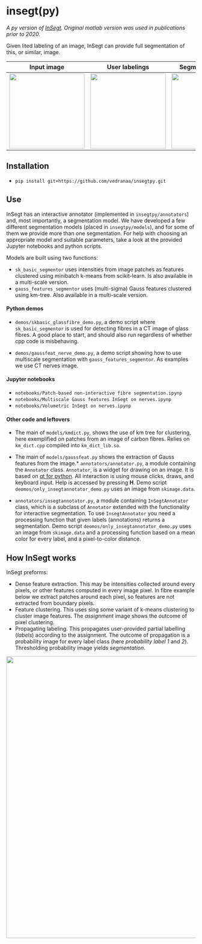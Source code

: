 # insegt(py)

*A py version of [InSegt](https://github.com/vedranaa/InSegt). Original matlab version was used in publications prior to 2020.*

Given lited labeling of an image, InSegt can provide full segmentation of this, or similar, image.

Input image | User labelings | Segmentation result | Screenshot
:---:|:---:|:---:|:---:
<img src="screenshots/glass/gray.png" width = "200">  |  <img src="screenshots/glass/annotations_overlay.png" width = "200"> | <img src="screenshots/glass/segmentations_overlay.png" width = "200"> | <img src="screenshots/glass/screenshot.png" width = "200">


## Installation
* `pip install git+https://github.com/vedranaa/insegtpy.git`


## Use

InSegt has an interactive annotator (implemented in `insegtpy/annotators`) and, most importantly, a segmentation model. We have developed a few different segmentation models (placed in `insegtpy/models`), and for some of them we provide more than one segmentation. For help with choosing an appropriate model and suitable parameters, take a look at the provided Jupyter notebooks and python scripts.

Models are built using two functions:
- `sk_basic_segmentor` uses intensities from image patches as features clustered using minibatch k-means from scikit-learn. Is also available in a multi-scale version.
- `gauss_features_segmentor` uses (multi-sigma) Gauss features clustered using km-tree. Also available in a multi-scale version.

#### Python demos

* `demos/skbasic_glassfibre_demo.py`, a demo script where `sk_basic_segmentor` is used for detecting fibres in a CT image of glass fibres. A good place to start, and should also run regardless of whether cpp code is misbehaving.

* `demos/gaussfeat_nerve_demo.py`, a demo script showing how to use multiscale segmentation with `gauss_features_segmentor`. As examples we use CT nerves image.

#### Jupyter notebooks

* `notebooks/Patch-based non-interactive fibre segmentation.ipynp`
* `notebooks/Multiscale Gauss features InSegt on nerves.ipynp`
* `notebooks/Volumetric InSegt on nerves.ipynp`

#### Other code and leftovers

* The main of `models/kmdict.py`, shows the use of km tree for clustering, here exemplified on patches from an image of carbon fibres. Relies on `km_dict.cpp` compiled into `km_dict_lib.so`.

* The main of `models/gaussfeat.py` shows the extraction of Gauss features from the image.* `annotators/annotator.py`, a module containing the `Annotator` class. `Annotator`, is a widget for drawing on an image. It is based on [qt for python](https://doc.qt.io/qtforpython/). All interaction is using mouse clicks, draws, and keyboard input. Help is accessed by pressing **H**.  Demo script `deomos/only_insegtannotator_demo.py` uses an image from `skimage.data`.

* `annotators/insegtannotator.py`, a module containing `InSegtAnnotator` class, which is a subclass of `Annotator` extended with the functionality for interactive segmentation. To use `InsegtAnnotator` you need a processing function that given labels (annotations) returns a  segmentation.  Demo script `deomos/only_insegtannotator_demo.py` uses an image from `skimage.data` and a processing function based on a mean color for every label, and a pixel-to-color distance.

## How InSegt works

InSegt preforms:
- Dense feature extraction. This may be intensities collected around every pixels, or other features computed in every image pixel. In fibre example below we extract patches around each pixel, so features are not extracted from boundary pixels.
- Feature clustering. This uses sing some variant of k-means clustering to cluster image features. The *assignment* image shows the outcome of pixel clustering.
- Propagating labeling. This propagates user-provided partial labelling (*labels*) according to the assignment. The outcome of propagation is a probability image for every label class (here *probability label 1* and *2*). Thresholding probability image yields *segmentation*.

<div align="center"><img src="screenshots/demo_insegtbasic_explained.png" width = "750"></div>

